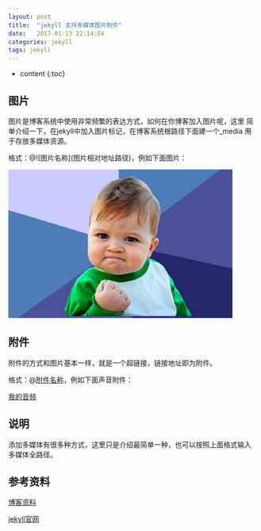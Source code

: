 ```yaml
---
layout: post
title:  "jekyll 支持多媒体图片附件"
date:   2017-01-13 22:14:54
categories: jekyll
tags: jekyll
---
```


* content
{:toc}

## 图片

图片是博客系统中使用非常频繁的表达方式，如何在你博客加入图片呢，这里
简单介绍一下，在jekyll中加入图片标记，在博客系统根路径下面建一个_media
用于存放多媒体资源。

格式：@\!\[图片名称\]\(图片相对地址路径\)，例如下面图片：

![test_001](/_media/image/test_001.jpg)

## 附件

附件的方式和图片基本一样，就是一个超链接，链接地址即为附件。

格式：@[附件名称](附件的链接地址)，例如下面声音附件：

[我的音频](/_media/audio/test_001.mp3)

## 说明

添加多媒体有很多种方式，这里只是介绍最简单一种，也可以按照上面格式输入
多媒体全路径。

## 参考资料

[博客资料](http://www.cnblogs.com/OtisBlog/p/4487660.html)

[jekyll官网](http://jekyll.com.cn/)



